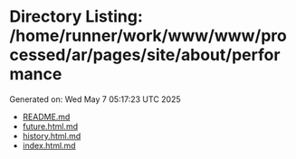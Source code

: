 # Directory Listing: /home/runner/work/www/www/processed/ar/pages/site/about/performance
Generated on: Wed May  7 05:17:23 UTC 2025

- [README.md](README.md)
- [future.html.md](future.html.md)
- [history.html.md](history.html.md)
- [index.html.md](index.html.md)

